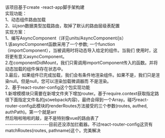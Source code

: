 该项目基于create -react-app脚手架构建<br/>
实现功能：<br/>
1、动态组件路由加载<br/>
2、以json数据类型加载路由，取掉了默认的路由层级表配置<br/>
实现方案：<br/>
1、编写AsyncComponent（详见units/AsyncComponent/js）<br/>
    1.该asyncComponent函数采用了一个参数; 一个function（importComponent），当被调用时将动态导入给定的组件。当我们   使用时，这将更有意义asyncComponent。<br/>
    2.在componentDidMount，我们只需调用importComponent传入的函数。并将动态加载的组件保存在状态中。<br/>
    3.最后，如果组件已完成加载，我们会有条件地渲染组件。如果不是，我们只是渲染null。但是null，您可以渲染加载微调器而   不是渲染。<br/>
2、基于react-router-config这个包实现功能<br/>
    1.新增模模块只需要在新增文件夹下增加router。基于require.context获取指定路径下面指定文件名的js(webpack内容)，最终会得到一个Array。碰巧react-router-config此模块的renderRoutes方法接受的三个参数(routes, authed, authPath)。第一个就是arr<br/>
然后啪啦啪啦的敲，是不是特别像vue的路由表了<br/>
----------------------目前还没添加拦截器。不过react-router-config这货有matchRoutes(routes, pathname)这个。完美解决<br/>
